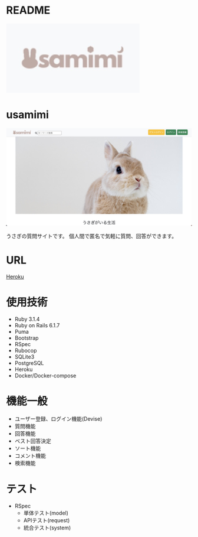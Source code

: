 # **README**

![ロゴ画像](./RM_logo.jpg)

# **usamimi**

![トップ画像](./RM_top.jpg)

うさぎの質問サイトです。
個人間で匿名で気軽に質問、回答ができます。

 # **URL**
[Heroku](https://usamimi.herokuapp.com/)

# **使用技術**
- Ruby 3.1.4
- Ruby on Rails 6.1.7
- Puma
- Bootstrap
- RSpec
- Rubocop
- SQLite3
- PostgreSQL
- Heroku
- Docker/Docker-compose


# **機能一般**
- ユーザー登録、ログイン機能(Devise)
- 質問機能
- 回答機能
- ベスト回答決定
- ソート機能
- コメント機能
- 検索機能


# **テスト**
- RSpec
    - 単体テスト(model)
    - APIテスト(request)
    - 統合テスト(system)
